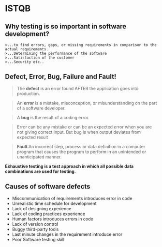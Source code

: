 # ISTQB

##  Why testing is so important in software development?
    >...to find errors, gaps, or missing requirements in comparison to the actual requirements. 
    >...Determining the performance of the software
    >...Satisfaction of the customer
    >...Security etc..
    
## Defect, Error, Bug, Failure and Fault!
> The **defect** is an error found AFTER the application goes into production.

>An **error** is a mistake, misconception, or misunderstanding on the part of a software developer.

>A **bug** is the result of a coding error. 

>Error can be any mistake or can be an expected error when you are not giving correct input. But bug is when output deviates from expected result

> **Fault**:An incorrect step, process or data definition in a computer program that causes the program to perform in an unintended or unanticipated manner.

**Exhaustive testing is a test approach in which all possible data combinations are used for testing.**


## Causes of software defects ##
 
- Miscommunication of requirements introduces error in code
- Unrealistic time schedule for development
- Lack of designing experience
- Lack of coding practices experience
- Human factors introduces errors in code
- Lack of version control
- Buggy third-party tools
- Last minute changes in the requirement introduce error
- Poor Software testing skill
